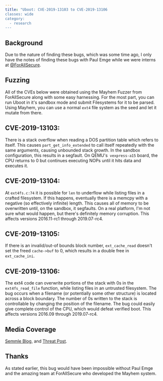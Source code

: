 ```yaml
---
title: "Uboot: CVE-2019-13103 to CVE-2019-13106
classes: wide
category:
  - research
---
```


## Background 
Due to the nature of finding these bugs, which was some time ago, I only have
the notes of finding these bugs with Paul Emge while we were interns at
[@ForAllSecure](https://twitter.com/ForAllSecure).

## Fuzzing
All of the CVEs below were obtained using the Mayhem Fuzzer from ForAllSecure
along with some easy harnessing. For the most part, you can run Uboot in it's
sandbox mode and submit Filesystems for it to be parsed. Using Mayhem, you can
use a normal `ext4` file system as the seed and let it mutate from there. 

## CVE-2019-13103:
There is a stack overflow when reading a DOS partition table which refers to itself. 
This causes `part_get_info_extended` to call itself repeatedly with the same arguments, 
causing unbounded stack growth. In the sandbox configuration, this results in a segfault. 
On QEMU's` vexpress-a15` board, the CPU returns to 0 but continues executing NOPs until 
it hits data and executes it. 

## CVE-2019-13104:
At `ext4fs.c:74` it is possible for `len` to underflow while listing files in a crafted 
filesystem. If this happens, eventually there is a memcpy with a negative (so effectively infinite) 
length. This causes all of memory to be overwritten until, on the sandbox, it segfaults. 
On a real platform, I'm not sure what would happen, but there's definitely memory corruption. 
This affects versions 2016.11-rc1 through 2019.07-rc4.

## CVE-2019-13105: 
If there is an invalid/out-of bounds block number, `ext_cache_read` doesn't set the freed `cache->buf` 
to 0, which results in a double free in `ext_cache_ini`.

## CVE-2019-13106: 
The ext4 code can overwrite portions of the stack with 0s in the `ext4fs_read_file` function, while 
listing files in an untrusted filesystem. The bug occurs when a filename (or potentially some other 
structure) is located across a block boundary. The number of 0s written to the stack is controllable 
by changing the position of the filename. The bug could easily give complete control of the CPU, 
which would defeat verified boot. This affects versions 2016.09 through 2019.07-rc4.

## Media Coverage
[Semmle
Blog](https://blog.semmle.com/uboot-remote-code-execution-vulnerability/), and
[Threat
Post](https://threatpost.com/amazon-kindle-embedded-devices-code-execution/150003/). 

## Thanks
As stated earlier, this bug would have been impossible without Paul Emge and the
amazing team at ForAllSecure who developed the Mayhem system.
